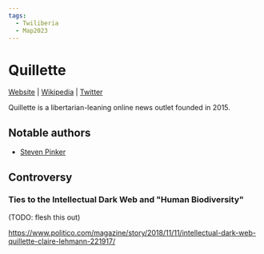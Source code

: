 ```yaml
---
tags:
  - Twiliberia
  - Map2023
---
```

# Quillette

[Website](https://quillette.com/) | [Wikipedia](https://en.wikipedia.org/wiki/Quillette) |  [Twitter](https://twitter.com/Quillette)

Quillette is a libertarian-leaning online news outlet founded in 2015.


## Notable authors

- [Steven Pinker](@sapinker.md)

## Controversy

### Ties to the Intellectual Dark Web and "Human Biodiversity"

(TODO: flesh this out)

https://www.politico.com/magazine/story/2018/11/11/intellectual-dark-web-quillette-claire-lehmann-221917/
